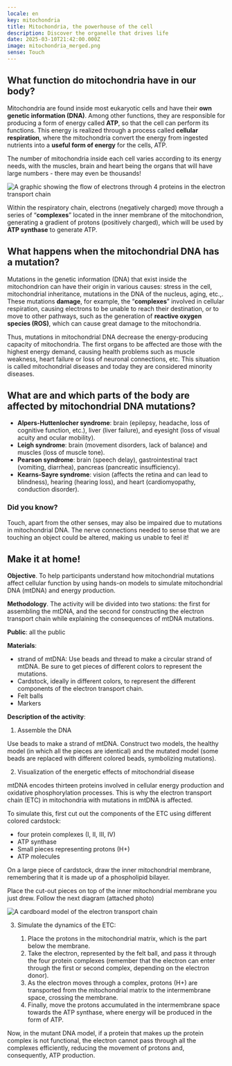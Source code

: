 ```yaml
---
locale: en
key: mitochondria
title: Mitochondria, the powerhouse of the cell
description: Discover the organelle that drives life
date: 2025-03-10T21:42:00.000Z
image: mitochondria_merged.png
sense: Touch
---
```

## What function do mitochondria have in our body?

Mitochondria are found inside most eukaryotic cells and have their **own genetic information (DNA)**. Among other functions, they are responsible for producing a form of energy called **ATP**, so that the cell can perform its functions. This energy is realized through a process called **cellular respiration**, where the mitochondria convert the energy from ingested nutrients into a **useful form of energy** for the cells, ATP. 

The number of mitochondria inside each cell varies according to its energy needs, with the muscles, brain and heart being the organs that will have large numbers - there may even be thousands!

![A graphic showing the flow of electrons through 4 proteins in the electron transport chain](/decap_assets/etc.png)

Within the respiratory chain, electrons (negatively charged) move through a series of “**complexes**” located in the inner membrane of the mitochondrion, generating a gradient of protons (positively charged), which will be used by **ATP synthase** to generate ATP.

## What happens when the mitochondrial DNA has a mutation?

Mutations in the genetic information (DNA) that exist inside the mitochondrion can have their origin in various causes: stress in the cell, mitochondrial inheritance, mutations in the DNA of the nucleus, aging, etc.,. These mutations **damage**, for example, the “**complexes**” involved in cellular respiration, causing electrons to be unable to reach their destination, or to move to other pathways, such as the generation of **reactive oxygen species (ROS)**, which can cause great damage to the mitochondria.

Thus, mutations in mitochondrial DNA decrease the energy-producing capacity of mitochondria. The first organs to be affected are those with the highest energy demand, causing health problems such as muscle weakness, heart failure or loss of neuronal connections, etc. This situation is called mitochondrial diseases and today they are considered minority diseases.

## What are and which parts of the body are affected by mitochondrial DNA mutations?

* **Alpers-Huttenlocher syndrome**: brain (epilepsy, headache, loss of cognitive function, etc.), liver (liver failure), and eyesight (loss of visual acuity and ocular mobility).
* **Leigh syndrome**: brain (movement disorders, lack of balance) and muscles (loss of muscle tone).
* **Pearson syndrome**: brain (speech delay), gastrointestinal tract (vomiting, diarrhea), pancreas (pancreatic insufficiency).
* **Kearns-Sayre syndrome**: vision (affects the retina and can lead to blindness), hearing (hearing loss), and heart (cardiomyopathy, conduction disorder).

### Did you know?

Touch, apart from the other senses, may also be impaired due to mutations in mitochondrial DNA. The nerve connections needed to sense that we are touching an object could be altered, making us unable to feel it!

## Make it at home!

**Objective**. To help participants understand how mitochondrial mutations affect cellular function by using hands-on models to simulate mitochondrial DNA (mtDNA) and energy production.

**Methodology**. The activity will be divided into two stations: the first for assembling the mtDNA, and the second for constructing the electron transport chain while explaining the consequences of mtDNA mutations.

**Public**: all the public

**Materials**:

* strand of mtDNA: Use beads and thread to make a circular strand of mtDNA. Be sure to get pieces of different colors to represent the mutations.
* Cardstock, ideally in different colors, to represent the different components of the electron transport chain.
* Felt balls
* Markers

**Description of the activity**:

1. Assemble the DNA

Use beads to make a strand of mtDNA. Construct two models, the healthy model (in which all the pieces are identical) and the mutated model (some beads are replaced with different colored beads, symbolizing mutations).

2. Visualization of the energetic effects of mitochondrial disease

mtDNA encodes thirteen proteins involved in cellular energy production and oxidative phosphorylation processes. This is why the electron transport chain (ETC) in mitochondria with mutations in mtDNA is affected.

To simulate this, first cut out the components of the ETC using different colored cardstock:

* four protein complexes (I, II, III, IV)
* ATP synthase
* Small pieces representing protons (H+)
* ATP molecules

On a large piece of cardstock, draw the inner mitochondrial membrane, remembering that it is made up of a phospholipid bilayer.

Place the cut-out pieces on top of the inner mitochondrial membrane you just drew. Follow the next diagram (attached photo)

![A cardboard model of the electron transport chain](/decap_assets/etc_activity.jpg)

3. Simulate the dynamics of the ETC:

   1. Place the protons in the mitochondrial matrix, which is the part below the membrane.
   2. Take the electron, represented by the felt ball, and pass it through the four protein complexes (remember that the electron can enter through the first or second complex, depending on the electron donor).
   3. As the electron moves through a complex, protons (H+) are transported from the mitochondrial matrix to the intermembrane space, crossing the membrane.
   4. Finally, move the protons accumulated in the intermembrane space towards the ATP synthase, where energy will be produced in the form of ATP.

Now, in the mutant DNA model, if a protein that makes up the protein complex is not functional, the electron cannot pass through all the complexes efficiently, reducing the movement of protons and, consequently, ATP production.
